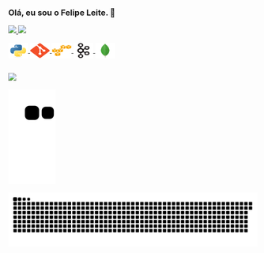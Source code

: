 ### Olá, eu sou o Felipe Leite. 👋
 <div>
  <a href="https://github.com/felipe-almeida-costa-leite">
  <img height="180em" src="https://github-readme-stats.vercel.app/api?username=felipe-almeida-costa-leite&show_icons=true&theme=dracula&include_all_commits=true&count_private=true"/>
  <img height="180em" src="https://github-readme-stats.vercel.app/api/top-langs/?username=felipe-almeida-costa-leite&layout=compact&langs_count=7&theme=dracula"/>
</div>
<div style="display: inline_block"><br>
  <img align="center" alt="Fe-Python" height="30" width="40" src="https://raw.githubusercontent.com/devicons/devicon/master/icons/python/python-original.svg">
  <img align="center" alt="Fe-Git" height="30" width="40" src="https://raw.githubusercontent.com/devicons/devicon/master/icons/git/git-original.svg">
  <img align="center" alt="Fe-AWS" height="30" width="40" src="https://raw.githubusercontent.com/devicons/devicon/master/icons/amazonwebservices/amazonwebservices-original.svg">
  <img align="center" alt="Fe-Kafka" height="30" width="40" src="https://raw.githubusercontent.com/devicons/devicon/master/icons/apachekafka/apachekafka-original.svg">
  <img align="center" alt="Fe-Mongo" height="30" width="40" src="https://raw.githubusercontent.com/devicons/devicon/master/icons/mongodb/mongodb-original.svg">
</div>
 
  ##
  
 <div>
   <a href="https://www.linkedin.com/in/rafaella-ballerini-45875016a" target="_blank"><img src="https://img.shields.io/badge/-LinkedIn-%230077B5?style=for-the-badge&logo=linkedin&logoColor=white" target="_blank"></a>
  
  ![Snake animation](https://github.com/rafaballerini/rafaballerini/blob/output/github-contribution-grid-snake.svg)
  
  
  ![Snake animation](https://github.com/felipe-almeida-costa-leite/felipe-almeida-costa-leite/blob/output/github-contribution-grid-snake.svg)
  
 
</div>

  

